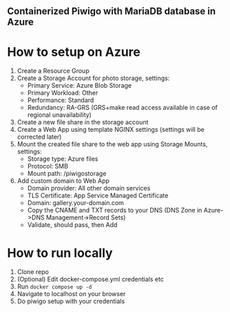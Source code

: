 ## Containerized Piwigo with MariaDB database in Azure

# How to setup on Azure
1. Create a Resource Group
3. Create a Storage Account for photo storage, settings:
    - Primary Service: Azure Blob Storage
    - Primary Workload: Other
    - Performance: Standard
    - Redundancy: RA-GRS (GRS+make read access available in case of regional unavailability)
4. Create a new file share in the storage account
5. Create a Web App using template NGINX settings (settings will be corrected later)
6. Mount the created file share to the web app using Storage Mounts, settings:
    - Storage type: Azure files
    - Protocol: SMB
    - Mount path: /piwigostorage
7. Add custom domain to Web App
    - Domain provider: All other domain services
    - TLS Certificate: App Service Managed Certificate
    - Domain: gallery.your-domain.com
    - Copy the CNAME and TXT records to your DNS (DNS Zone in Azure->DNS Management->Record Sets)
    - Validate, should pass, then Add

# How to run locally
1. Clone repo
2. (Optional) Edit docker-compose.yml credentials etc
3. Run `docker compose up -d`
4. Navigate to localhost on your browser
5. Do piwigo setup with your credentials